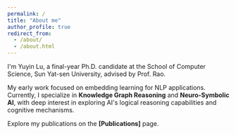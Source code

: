 ```yaml
---
permalink: /
title: "About me"
author_profile: true
redirect_from: 
  - /about/
  - /about.html
---
```


I'm Yuyin Lu, a final-year Ph.D. candidate at the School of Computer Science, Sun Yat-sen University, advised by Prof. Rao.

My early work focused on embedding learning for NLP applications. Currently, I specialize in **Knowledge Graph Reasoning** and **Neuro-Symbolic AI**, with deep interest in exploring AI's logical reasoning capabilities and cognitive mechanisms.

Explore my publications on the **[Publications]** page.
